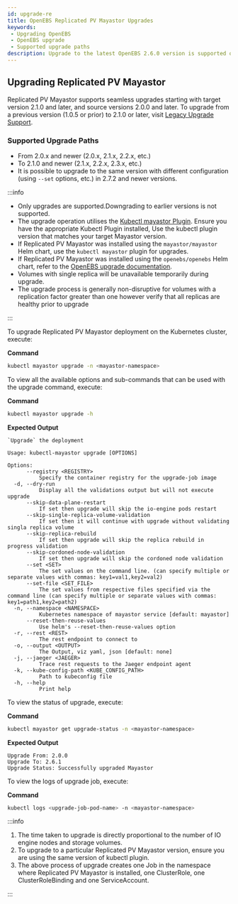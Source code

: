 ```yaml
---
id: upgrade-re
title: OpenEBS Replicated PV Mayastor Upgrades
keywords:
 - Upgrading OpenEBS
 - OpenEBS upgrade
 - Supported upgrade paths
description: Upgrade to the latest OpenEBS 2.6.0 version is supported only from v1.0.0 and later.
---
```


## Upgrading Replicated PV Mayastor

Replicated PV Mayastor supports seamless upgrades starting with target version 2.1.0 and later, and source versions 2.0.0 and later. To upgrade from a previous version (1.0.5 or prior) to 2.1.0 or later, visit [Legacy Upgrade Support](legacy-upgrade.md).

### Supported Upgrade Paths

- From 2.0.x and newer (2.0.x, 2.1.x, 2.2.x, etc.)
- To 2.1.0 and newer (2.1.x, 2.2.x, 2.3.x, etc.)
- It is possible to upgrade to the same version with different configuration (using `--set` options, etc.) in 2.7.2 and newer versions.

:::info

- Only upgrades are supported.Downgrading to earlier versions is not supported.
- The upgrade operation utilises the [Kubectl mayastor Plugin](../advanced-operations/kubectl-plugin.md). Ensure you have the appropriate Kubectl Plugin installed, Use the kubectl plugin version that matches your target Mayastor version.
- If Replicated PV Mayastor was installed using the `mayastor/mayastor` Helm chart, use the `kubectl mayastor` plugin for upgrades.
- If Replicated PV Mayastor was installed using the `openebs/openebs` Helm chart, refer to the [OpenEBS upgrade documentation](https://openebs.io/docs/user-guides/upgrade).
- Volumes with single replica will be unavailable temporarily during upgrade.
- The upgrade process is generally non-disruptive for volumes with a replication factor greater than one however verify that all replicas are healthy prior to upgrade

:::

To upgrade Replicated PV Mayastor deployment on the Kubernetes cluster, execute:

**Command**

```bash
kubectl mayastor upgrade -n <mayastor-namespace>
```

To view all the available options and sub-commands that can be used with the upgrade command, execute:

**Command**

```bash
kubectl mayastor upgrade -h
```

**Expected Output**

```text
`Upgrade` the deployment

Usage: kubectl-mayastor upgrade [OPTIONS]

Options:
      --registry <REGISTRY>
          Specify the container registry for the upgrade-job image
  -d, --dry-run
          Display all the validations output but will not execute upgrade
      --skip-data-plane-restart
          If set then upgrade will skip the io-engine pods restart
      --skip-single-replica-volume-validation
          If set then it will continue with upgrade without validating singla replica volume
      --skip-replica-rebuild
          If set then upgrade will skip the replica rebuild in progress validation
      --skip-cordoned-node-validation
          If set then upgrade will skip the cordoned node validation
      --set <SET>
          The set values on the command line. (can specify multiple or separate values with commas: key1=val1,key2=val2)
      --set-file <SET_FILE>
          The set values from respective files specified via the command line (can specify multiple or separate values with commas: key1=path1,key2=path2)
  -n, --namespace <NAMESPACE>
          Kubernetes namespace of mayastor service [default: mayastor]
      --reset-then-reuse-values
          Use helm's --reset-then-reuse-values option
  -r, --rest <REST>
          The rest endpoint to connect to
  -o, --output <OUTPUT>
          The Output, viz yaml, json [default: none]
  -j, --jaeger <JAEGER>
          Trace rest requests to the Jaeger endpoint agent
  -k, --kube-config-path <KUBE_CONFIG_PATH>
          Path to kubeconfig file
  -h, --help
          Print help
```

To view the status of upgrade, execute:

**Command**

```bash
kubectl mayastor get upgrade-status -n <mayastor-namespace>
```

**Expected Output**

```text
Upgrade From: 2.0.0
Upgrade To: 2.6.1
Upgrade Status: Successfully upgraded Mayastor
```

To view the logs of upgrade job, execute:

**Command**

```bash
kubectl logs <upgrade-job-pod-name> -n <mayastor-namespace>
```

:::info

1. The time taken to upgrade is directly proportional to the number of IO engine nodes and storage volumes.
2. To upgrade to a particular Replicated PV Mayastor version, ensure you are using the same version of kubectl plugin.
3. The above process of upgrade creates one Job in the namespace where Replicated PV Mayastor is installed, one ClusterRole, one ClusterRoleBinding and one ServiceAccount.

:::
